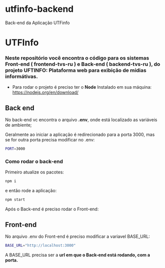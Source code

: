 # utfinfo-backend
Back-end da Aplicação UTFinfo
# UTFInfo
### Neste repositório você encontra o código para os sistemas Front-end ( frontend-tvs-ru ) e Back-end ( backend-tvs-ru ), do projeto <b>UFTINFO: Plataforma web para exibição de mídias informátivas.</b>

* Para rodar o projeto é preciso ter o <b>Node</b> Instalado em sua máquina: https://nodejs.org/en/download/


## Back end

No back-end vc encontra o arquivo <b>.env</b>, onde está localizado as variáveis de ambiente;

Geralmente ao iniciar a aplicação é redirecionado para a porta 3000, mas se for outra porta precisa modificar no .env:

```bash
PORT=3000
```


### Como rodar o back-end

Primeiro atualize os pacotes:

```bash
npm i
```
e então rode a aplicação:
```bash
npm start
```
Após o Back-end é preciso rodar o Front-end:

## Front-end

No arquivo .env do Front-end é preciso modificar a variavel BASE_URL:

```bash
BASE_URL="http://localhost:3000"
```
A BASE_URL precisa ser a <b>url em que o Back-end está rodando, com a porta.</b>
